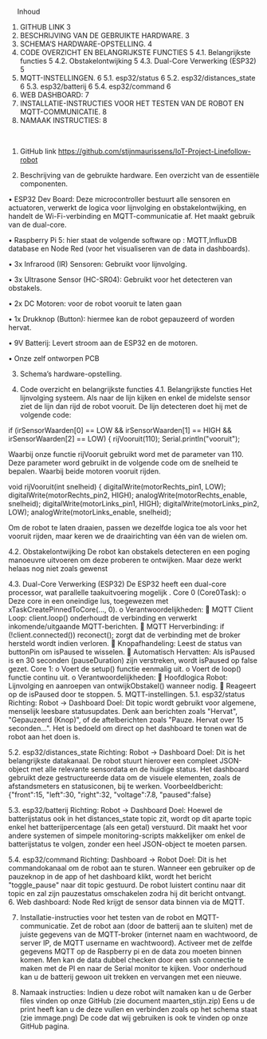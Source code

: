  
Inhoud
1.	GITHUB LINK	3
2.	BESCHRIJVING VAN DE GEBRUIKTE HARDWARE.	3
3.	SCHEMA’S HARDWARE-OPSTELLING.	4
4.	CODE OVERZICHT EN BELANGRIJKSTE FUNCTIES	5
4.1.	Belangrijkste functies	5
4.2.	Obstakelontwijking	5
4.3.	Dual-Core Verwerking (ESP32)	5
5.	MQTT-INSTELLINGEN.	6
5.1.	esp32/status	6
5.2.	esp32/distances_state	6
5.3.	esp32/batterij	6
5.4.	esp32/command	6
6.	WEB DASHBOARD:	7
7.	INSTALLATIE-INSTRUCTIES VOOR HET TESTEN VAN DE ROBOT EN MQTT-COMMUNICATIE.	8
8.	NAMAAK INSTRUCTIES:	8

 
1.	GitHub link
https://github.com/stijnmaurissens/IoT-Project-Linefollow-robot 

2.	Beschrijving van de gebruikte hardware. 
Een overzicht van de essentiële componenten.

•	ESP32 Dev Board: Deze microcontroller bestuurt alle sensoren en actuatoren, verwerkt de logica voor lijnvolging en obstakelontwijking, en handelt de Wi-Fi-verbinding en MQTT-communicatie af. Het maakt gebruik van de dual-core.

•	Raspberry Pi 5: hier staat de volgende software op : MQTT,InfluxDB database en Node Red (voor het visualiseren van de data in dashboards).

•	3x Infrarood (IR) Sensoren: Gebruikt voor lijnvolging.

•	3x Ultrasone Sensor (HC-SR04): Gebruikt voor het detecteren van obstakels.

•	2x DC Motoren: voor de robot vooruit te laten gaan

•	1x Drukknop (Button): hiermee kan de robot gepauzeerd of worden hervat.

•	9V Batterij: Levert stroom aan de ESP32 en de motoren.

•	Onze zelf ontworpen PCB

3.	Schema’s hardware-opstelling.

 
4.	Code overzicht en belangrijkste functies 
4.1.	Belangrijkste functies
Het lijnvolging systeem.
Als naar de lijn kijken en enkel de midelste sensor ziet de lijn dan rijd de robot vooruit. De lijn detecteren doet hij met de volgende code:

if (irSensorWaarden[0] == LOW && irSensorWaarden[1] == HIGH && irSensorWaarden[2] == LOW) {
            rijVooruit(110);
            Serial.println("vooruit");

Waarbij onze functie rijVooruit gebruikt word met de parameter van 110. Deze parameter word gebruikt in de volgende code om de snelheid te bepalen. Waarbij beide motoren vooruit rijden.

void rijVooruit(int snelheid) {
    digitalWrite(motorRechts_pin1, LOW); digitalWrite(motorRechts_pin2, HIGH); analogWrite(motorRechts_enable, snelheid);
    digitalWrite(motorLinks_pin1, HIGH); digitalWrite(motorLinks_pin2, LOW); analogWrite(motorLinks_enable, snelheid);

Om de robot te laten draaien, passen we dezelfde logica toe als voor het vooruit rijden, maar keren we de draairichting van één van de wielen om.

 
4.2.	Obstakelontwijking
De robot kan obstakels detecteren en een poging manoeuvre uitvoeren om deze proberen te ontwijken.
Maar deze werkt helaas nog niet zoals gewenst

4.3.	Dual-Core Verwerking (ESP32)
De ESP32 heeft een dual-core processor, wat parallelle taakuitvoering mogelijk .
Core 0 (Core0Task):
o	Deze core in een oneindige lus, toegewezen met xTaskCreatePinnedToCore(..., 0).
o	Verantwoordelijkheden:
	MQTT Client Loop: client.loop() onderhoudt de verbinding en verwerkt inkomende/uitgaande MQTT-berichten.
	MQTT Herverbinding: if (!client.connected()) reconect(); zorgt dat de verbinding met de broker hersteld wordt indien verloren.
	Knopafhandeling: Leest de status van buttonPin om isPaused te wisselen.
	Automatisch Hervatten: Als isPaused is en 30 seconden (pauseDuration) zijn verstreken, wordt isPaused op false gezet.
Core 1:
o	Voert de setup() functie eenmalig uit.
o	Voert de loop() functie continu uit.
o	Verantwoordelijkheden:
	Hoofdlogica Robot: Lijnvolging en aanroepen van ontwijkObstakel() wanneer nodig.
	Reageert op de isPaused door te stoppen.
5.	MQTT-instellingen.
5.1.	esp32/status
Richting: Robot → Dashboard
Doel: Dit topic wordt gebruikt voor algemene, menselijk leesbare statusupdates. Denk aan berichten zoals "Hervat", "Gepauzeerd (Knop)", of de aftelberichten zoals "Pauze. Hervat over 15 seconden...". Het is bedoeld om direct op het dashboard te tonen wat de robot aan het doen is.

5.2.	esp32/distances_state
Richting: Robot → Dashboard
Doel: Dit is het belangrijkste datakanaal. De robot stuurt hierover een compleet JSON-object met alle relevante sensordata en de huidige status. Het dashboard gebruikt deze gestructureerde data om de visuele elementen, zoals de afstandsmeters en statusiconen, bij te werken.
Voorbeeldbericht: {"front":15, "left":30, "right":32, "voltage":7.8, "paused":false}

5.3.	esp32/batterij
Richting: Robot → Dashboard
Doel: Hoewel de batterijstatus ook in het distances_state topic zit, wordt op dit aparte topic enkel het batterijpercentage (als een getal) verstuurd. Dit maakt het voor andere systemen of simpele monitoring-scripts makkelijker om enkel de batterijstatus te volgen, zonder een heel JSON-object te moeten parsen.

5.4.	esp32/command
Richting: Dashboard → Robot
Doel: Dit is het commandokanaal om de robot aan te sturen. Wanneer een gebruiker op de pauzeknop in de app of het dashboard klikt, wordt het bericht "toggle_pause" naar dit topic gestuurd. De robot luistert continu naar dit topic en zal zijn pauzestatus omschakelen zodra hij dit bericht ontvangt.
 
6.	Web dashboard:
Node Red krijgt de sensor data binnen via de MQTT. 
  
7.	Installatie-instructies voor het testen van de robot en MQTT-communicatie.
Zet de robot aan (door de batterij aan te sluiten) met de juiste gegevens van de MQTT-broker (internet naam en wachtwoord, de server IP, de MQTT username en wachtwoord). Activeer met de zelfde gegevens MQTT op de Raspberry pi en de data zou moeten binnen komen. Men kan de data dubbel checken door een ssh connectie te maken met de PI en naar de Serial monitor te kijken.
Voor onderhoud kan u de batterij gewoon uit trekken en vervangen met een nieuwe.

8.	Namaak instructies:
Indien u deze robot wilt namaken kan u de Gerber files vinden op onze GitHub (zie document maarten_stijn.zip)
Eens u de print heeft kan u de deze vullen en verbinden zoals op het schema staat (zie immage.png)
De code dat wij gebruiken is ook te vinden op onze GitHub pagina. 

